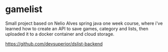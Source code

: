 # gamelist

Small project based on Nelio Alves spring java one week course, where i've learned how to create an API to save games, category and lists, then uploaded it to a docker container and cloud storage.


https://github.com/devsuperior/dslist-backend
